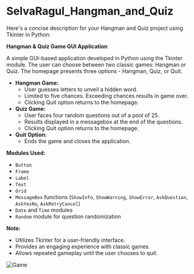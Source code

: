 # SelvaRagul_Hangman_and_Quiz
Here's a concise description for your Hangman and Quiz project using Tkinter in Python:

**Hangman & Quiz Game GUI Application**

A simple GUI-based application developed in Python using the Tkinter module. The user can choose between two classic games: Hangman or Quiz. The homepage presents three options - Hangman, Quiz, or Quit.

- **Hangman Game:**
  - User guesses letters to unveil a hidden word.
  - Limited to five chances. Exceeding chances results in game over.
  - Clicking Quit option returns to the homepage.
- **Quiz Game:**
  - User faces four random questions out of a pool of 25.
  - Results displayed in a messagebox at the end of the questions.
  - Clicking Quit option returns to the homepage.
- **Quit Option:**
  - Ends the game and closes the application.

**Modules Used:**
- `Button`
- `Frame`
- `Label`
- `Text`
- `Grid`
- `MessageBox` functions (`ShowInfo`, `ShowWarning`, `ShowError`, `AskQuestion`, `AskYesNo`, `AskRetryCancel`)
- `Date` and `Time` modules
- `Random` module for question randomization

**Note:** 
- Utilizes Tkinter for a user-friendly interface.
- Provides an engaging experience with classic games.
- Allows repeated gameplay until the user chooses to quit.


![Game](https://github.com/LugaravlesM/SelvaRagul_Hangman/assets/156414212/a7d1ced4-fb67-4443-99e8-3b69f5b08937)
